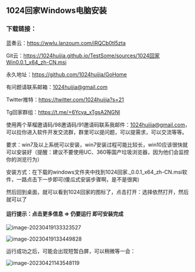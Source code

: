 ## 1024回家Windows电脑安装

### 下载链接：

蓝奏云：https://wwlu.lanzoum.com/iRQCb0tl5zta

Git云：<https://1024huijia.github.io/TestSome/sources/1024回家Win0.0.1_x64_zh-CN.msi>

永久地址：https://github.com/1024huijia/GoHome

有问题请联系邮箱：1024huijia@gmail.com 

Twitter推特：https://twitter.com/1024huijia?s=21 

Tg回家群组：https://t.me/+6Ycya_xTgsA2NGNl

使用两个草榴邀请码/98邀请码/91邀请码联系我邮件：1024huijia@gmail.com，可以拉你进入软件开发交流群，群里可以提问题，可以提需求，可以交流等等。

要求：win7及以上系统可以安装，win7安装过程可能比较长，win10应该很快就可以安装好（提醒：建议不要使用UC、360等国产垃圾浏览器，因为他们会监控你的浏览行为）

安装方式：在下载的windows文件夹中找到1024回家._0.0.1_x64_zh-CN.msi软件，一路点击下一步即可(傻瓜式安装步骤啊，是不是很爽)

然后回到桌面，就可以看到1024回家的图标了，点击打开：选择依然打开，然后就可以了

#### 运行提示：点击更多信息 => 仍要运行 即可安装完成

![image-20230419133323527](C:\Users\song\AppData\Roaming\Typora\typora-user-images\image-20230419133323527.png)

![image-20230419133449828](C:\Users\song\AppData\Roaming\Typora\typora-user-images\image-20230419133449828.png)

运行成功之后，可能会出现短暂白屏，可以稍微等一会：

![image-20230421143548119](C:\Users\song\AppData\Roaming\Typora\typora-user-images\image-20230421143548119.png)
